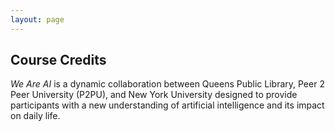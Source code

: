```yaml
---
layout: page
---
```


## Course Credits

_We Are AI_ is a dynamic collaboration between Queens Public Library, Peer 2 Peer University (P2PU), and New York University designed to provide participants with a new understanding of artificial intelligence and its impact on daily life.

